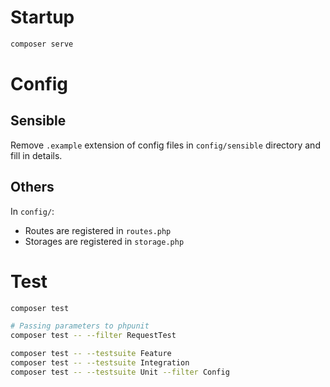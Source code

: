 # Startup

```sh
composer serve
```

# Config
## Sensible
Remove `.example` extension of config files in `config/sensible` directory and fill in details.

## Others
In `config/`:
- Routes are registered in `routes.php`
- Storages are registered in `storage.php`


# Test
```sh
composer test

# Passing parameters to phpunit
composer test -- --filter RequestTest

composer test -- --testsuite Feature
composer test -- --testsuite Integration
composer test -- --testsuite Unit --filter Config
```

